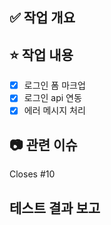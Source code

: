 ## ✅ 작업 개요
<!-- 어떤 작업을 했는지 간단히 작성해주세요 -->

## ⭐️ 작업 내용 
- [x] 로그인 폼 마크업
- [x] 로그인 api 연동
- [x] 에러 메시지 처리

## 📷 관련 이슈 
Closes #10

## 테스트 결과 보고
<!-- 테스트 결과나 내용 기입 -->